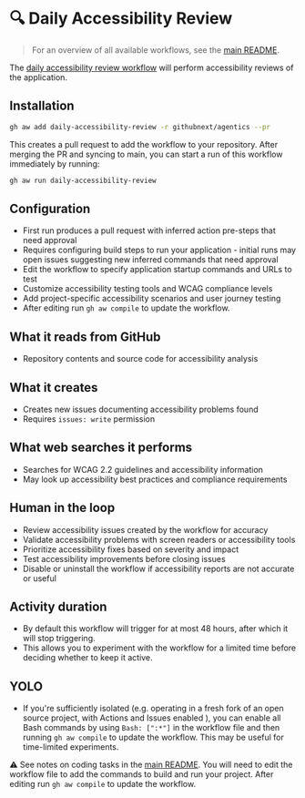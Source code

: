 # 🔍 Daily Accessibility Review

> For an overview of all available workflows, see the [main README](../README.md).

The [daily accessibility review workflow](../workflows/daily-accessibility-review.md?plain=1) will perform accessibility reviews of the application.

## Installation

```bash
gh aw add daily-accessibility-review -r githubnext/agentics --pr
```

This creates a pull request to add the workflow to your repository. After merging the PR and syncing to main, you can start a run of this workflow immediately by running:

```bash
gh aw run daily-accessibility-review
```

## Configuration

- First run produces a pull request with inferred action pre-steps that need approval
- Requires configuring build steps to run your application - initial runs may open issues suggesting new inferred commands that need approval
- Edit the workflow to specify application startup commands and URLs to test
- Customize accessibility testing tools and WCAG compliance levels
- Add project-specific accessibility scenarios and user journey testing
- After editing run `gh aw compile` to update the workflow.

## What it reads from GitHub

- Repository contents and source code for accessibility analysis

## What it creates

- Creates new issues documenting accessibility problems found
- Requires `issues: write` permission

## What web searches it performs

- Searches for WCAG 2.2 guidelines and accessibility information
- May look up accessibility best practices and compliance requirements

## Human in the loop

- Review accessibility issues created by the workflow for accuracy
- Validate accessibility problems with screen readers or accessibility tools
- Prioritize accessibility fixes based on severity and impact
- Test accessibility improvements before closing issues
- Disable or uninstall the workflow if accessibility reports are not accurate or useful

## Activity duration

- By default this workflow will trigger for at most 48 hours, after which it will stop triggering. 
- This allows you to experiment with the workflow for a limited time before deciding whether to keep it active.

## YOLO

- If you're sufficiently isolated (e.g. operating in a fresh fork of an open source project, with Actions and Issues enabled ), you can enable all Bash commands by using `Bash: [":*"]` in the workflow file and then running `gh aw compile` to update the workflow. This may be useful for time-limited experiments.

⚠️ See notes on coding tasks in the [main README](../README.md). You will need to edit the workflow file to add the commands to build and run your project. After editing run `gh aw compile` to update the workflow.

